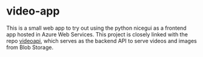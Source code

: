 # video-app

This is a small web app to try out using the python nicegui as a frontend app hosted in Azure Web Services. This project is closely linked with the repo [videoapi](https://github.com/Thue77/videoapi), which serves as the backend API to serve videos and images from Blob Storage.
